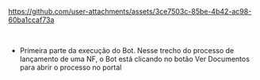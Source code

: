 
https://github.com/user-attachments/assets/3ce7503c-85be-4b42-ac98-60ba1ccaf73a


<br/>

- Primeira parte da execução do Bot. Nesse trecho do processo de lançamento de uma NF, o Bot está clicando no botão Ver Documentos para abrir o processo no portal

